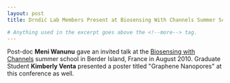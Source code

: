 ```yaml
---
layout: post
title: Drndić Lab Members Present at Biosensing With Channels Summer School

# Anything used in the excerpt goes above the <!--more--> tag.
---
```


Post-doc **Meni Wanunu** gave an invited talk at the [Biosensing with Channels](http://www.lambe.univ-evry.fr/spip.php?article369) summer school in Berder Island, France in August 2010. Graduate Student **Kimberly Venta** presented a poster titled "Graphene Nanopores" at this conference as well. 

<!--more-->
